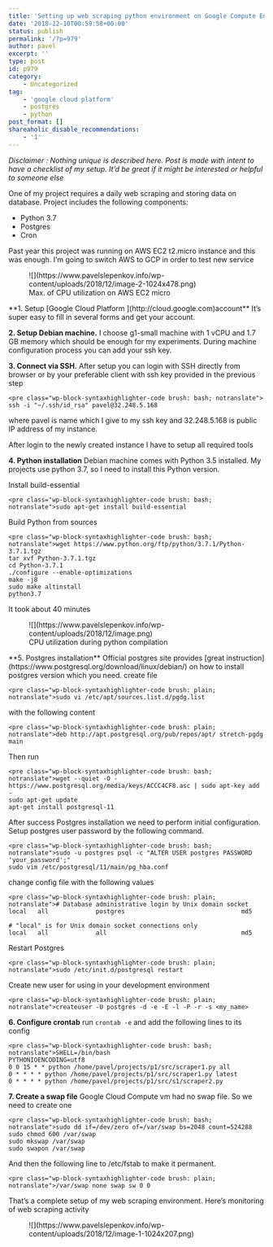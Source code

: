 ```yaml
---
title: 'Setting up web scraping python environment on Google Compute Engine'
date: '2018-12-10T00:59:58+00:00'
status: publish
permalink: '/?p=979'
author: pavel
excerpt: ''
type: post
id: p979
category:
    - Uncategorized
tag:
    - 'google cloud platform'
    - postgres
    - python
post_format: []
shareaholic_disable_recommendations:
    - '1'
---
```

*Disclaimer :
Nothing unique is described here. Post is made with intent to have a checklist of my setup. It’d be great if it might be interested or helpful to someone else*

One of my project requires a daily web scraping and storing data on database. Project includes the following components:

- Python 3.7
- Postgres
- Cron

Past year this project was running on AWS EC2 t2.micro instance and this was enough. I’m going to switch AWS to GCP in order to test new service

<figure class="wp-block-image">![](https://www.pavelslepenkov.info/wp-content/uploads/2018/12/image-2-1024x478.png)<figcaption>Max. of CPU utilization on AWS EC2 micro</figcaption></figure>**1. Setup [Google Cloud Platform ](http://cloud.google.com)account**
It’s super easy to fill in several forms and get your account.

**2. Setup Debian machine.**
I choose g1-small machine with 1 vCPU and 1.7 GB memory which should be enough for my experiments. During machine configuration process you can add your ssh key.

**3. Connect via SSH.**
After setup you can login with SSH directly from browser or by your preferable client with ssh key provided in the previous step

```
<pre class="wp-block-syntaxhighlighter-code brush: bash; notranslate"> ssh -i "~/.ssh/id_rsa" pavel@32.248.5.168
```

where pavel is name which I give to my ssh key and 32.248.5.168 is public IP address of my instance.

After login to the newly created instance I have to setup all required tools

**4. Python installation**
Debian machine comes with Python 3.5 installed. My projects use python 3.7, so I need to install this Python version.

Install build-essential

```
<pre class="wp-block-syntaxhighlighter-code brush: bash; notranslate">sudo apt-get install build-essential
```

Build Python from sources

```
<pre class="wp-block-syntaxhighlighter-code brush: bash; notranslate">wget https://www.python.org/ftp/python/3.7.1/Python-3.7.1.tgz
tar xvf Python-3.7.1.tgz
cd Python-3.7.1
./configure --enable-optimizations
make -j8
sudo make altinstall
python3.7
```

It took about 40 minutes

<figure class="wp-block-image">![](https://www.pavelslepenkov.info/wp-content/uploads/2018/12/image.png)<figcaption>CPU utilization during python compilation</figcaption></figure>**5. Postgres installation**
Official postgres site provides [great instruction](https://www.postgresql.org/download/linux/debian/) on how to install postgres version which you need.
create file

```
<pre class="wp-block-syntaxhighlighter-code brush: plain; notranslate">sudo vi /etc/apt/sources.list.d/pgdg.list
```

with the following content

```
<pre class="wp-block-syntaxhighlighter-code brush: plain; notranslate">deb http://apt.postgresql.org/pub/repos/apt/ stretch-pgdg main
```

Then run

```
<pre class="wp-block-syntaxhighlighter-code brush: bash; notranslate">wget --quiet -O - https://www.postgresql.org/media/keys/ACCC4CF8.asc | sudo apt-key add -
sudo apt-get update
apt-get install postgresql-11
```

After success Postgres installation we need to perform initial configuration. Setup postgres user password by the following command.

```
<pre class="wp-block-syntaxhighlighter-code brush: bash; notranslate">sudo -u postgres psql -c "ALTER USER postgres PASSWORD 'your_password';"
sudo vim /etc/postgresql/11/main/pg_hba.conf
```

change config file with the following values

```
<pre class="wp-block-syntaxhighlighter-code brush: plain; notranslate"># Database administrative login by Unix domain socket
local   all             postgres                                md5

# "local" is for Unix domain socket connections only
local   all             all                                     md5
```

Restart Postgres

```
<pre class="wp-block-syntaxhighlighter-code brush: plain; notranslate">sudo /etc/init.d/postgresql restart
```

Create new user for using in your development environment

```
<pre class="wp-block-syntaxhighlighter-code brush: plain; notranslate">createuser -U postgres -d -e -E -l -P -r -s <my_name>
```

**6. Configure crontab**
run `crontab -e` and add the following lines to its config

```
<pre class="wp-block-syntaxhighlighter-code brush: bash; notranslate">SHELL=/bin/bash
PYTHONIOENCODING=utf8
0 0 15 * * python /home/pavel/projects/p1/src/scraper1.py all
0 * * * * python /home/pavel/projects/p1/src/scraper1.py latest
0 * * * * python /home/pavel/projects/p1/src/s1/scraper2.py
```

**7. Create a swap file**
Google Cloud Compute vm had no swap file. So we need to create one

```
<pre class="wp-block-syntaxhighlighter-code brush: bash; notranslate">sudo dd if=/dev/zero of=/var/swap bs=2048 count=524288
sudo chmod 600 /var/swap
sudo mkswap /var/swap
sudo swapon /var/swap
```

And then the following line to /etc/fstab to make it permanent.

```
<pre class="wp-block-syntaxhighlighter-code brush: plain; notranslate">/var/swap none swap sw 0 0
```

That’s a complete setup of my web scraping environment. Here’s monitoring of web scraping activity

<figure class="wp-block-image">![](https://www.pavelslepenkov.info/wp-content/uploads/2018/12/image-1-1024x207.png)</figure>